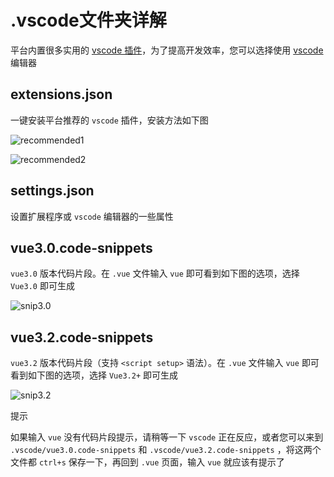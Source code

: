 # .vscode文件夹详解

平台内置很多实用的 [vscode 插件](https://github.com/pan52yu/vue-sky-admin/blob/main/.vscode/extensions.json)，为了提高开发效率，您可以选择使用 [vscode](https://code.visualstudio.com/)编辑器

## extensions.json

一键安装平台推荐的 `vscode` 插件，安装方法如下图

![recommended1](https://yiming_chang.gitee.io/pure-admin-doc/assets/img/recommended1.88981f91.png)

![recommended2](https://yiming_chang.gitee.io/pure-admin-doc/assets/img/recommended2.0db1b940.png)

## settings.json

设置扩展程序或 `vscode` 编辑器的一些属性

## vue3.0.code-snippets

`vue3.0` 版本代码片段。在 `.vue` 文件输入 `vue` 即可看到如下图的选项，选择 `Vue3.0` 即可生成

![snip3.0](https://yiming_chang.gitee.io/pure-admin-doc/assets/img/snip30.84c7390f.jpg)

## vue3.2.code-snippets

`vue3.2` 版本代码片段（支持 `<script setup>` 语法）。在 `.vue` 文件输入 `vue` 即可看到如下图的选项，选择 `Vue3.2+` 即可生成

![snip3.2](https://yiming_chang.gitee.io/pure-admin-doc/assets/img/snip32.ba4d62f9.jpg)

提示

如果输入 `vue` 没有代码片段提示，请稍等一下 `vscode` 正在反应，或者您可以来到 `.vscode/vue3.0.code-snippets` 和 `.vscode/vue3.2.code-snippets` ，将这两个文件都 `ctrl+s` 保存一下，再回到 `.vue` 页面，输入 `vue` 就应该有提示了